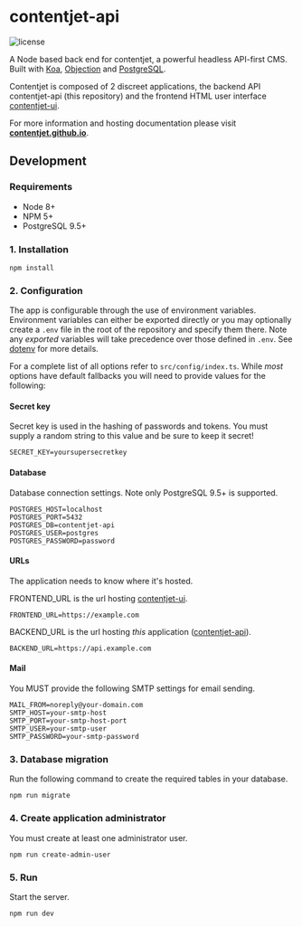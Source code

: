 # contentjet-api

![license](https://img.shields.io/github/license/mashape/apistatus.svg?style=flat-square)

A Node based back end for contentjet, a powerful headless API-first CMS. Built with [Koa](http://koajs.com/), [Objection](http://vincit.github.io/objection.js/) and [PostgreSQL](https://www.postgresql.org/).

Contentjet is composed of 2 discreet applications, the backend API contentjet-api (this repository) and the frontend HTML user interface [contentjet-ui](contentjet-ui).

For more information and hosting documentation please visit **[contentjet.github.io](contentjet)**.

## Development

### Requirements

* Node 8+
* NPM 5+
* PostgreSQL 9.5+

### 1. Installation

```
npm install
```

### 2. Configuration

The app is configurable through the use of environment variables. Environment variables can either be exported directly or you may optionally create a `.env` file in the root of the repository and specify them there. Note any _exported_ variables will take precedence over those defined in `.env`. See [dotenv](https://github.com/motdotla/dotenv) for more details.

For a complete list of all options refer to `src/config/index.ts`. While _most_ options have default fallbacks you will need to provide values for the following:

#### Secret key

Secret key is used in the hashing of passwords and tokens. You must supply a random string to this value and be sure to keep it secret!

```
SECRET_KEY=yoursupersecretkey
```

#### Database

Database connection settings. Note only PostgreSQL 9.5+ is supported.

```
POSTGRES_HOST=localhost
POSTGRES_PORT=5432
POSTGRES_DB=contentjet-api
POSTGRES_USER=postgres
POSTGRES_PASSWORD=password
```

#### URLs

The application needs to know where it's hosted.

FRONTEND_URL is the url hosting [contentjet-ui][contentjet-ui].

```
FRONTEND_URL=https://example.com
```

BACKEND_URL is the url hosting _this_ application ([contentjet-api][contentjet-api]).

```
BACKEND_URL=https://api.example.com
```

#### Mail

You MUST provide the following SMTP settings for email sending.

```
MAIL_FROM=noreply@your-domain.com
SMTP_HOST=your-smtp-host
SMTP_PORT=your-smtp-host-port
SMTP_USER=your-smtp-user
SMTP_PASSWORD=your-smtp-password
```

### 3. Database migration

Run the following command to create the required tables in your database.

```
npm run migrate
```

### 4. Create application administrator

You must create at least one administrator user.

```
npm run create-admin-user
```

### 5. Run

Start the server.

```
npm run dev
```

[contentjet-ui]: https://github.com/contentjet/contentjet-ui
[contentjet-api]: https://github.com/contentjet/contentjet-api
[contentjet]: https://contentjet.github.io
